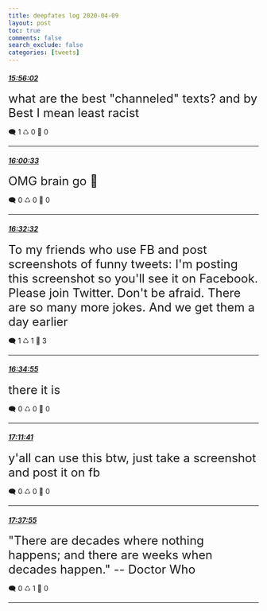 ```yaml
---
title: deepfates log 2020-04-09
layout: post
toc: true
comments: false
search_exclude: false
categories: [tweets]
---
```



#### <a href = "https://twitter.com/deepfates/status/1248369103779164160">*15:56:02*</a>

<font size="5">what are the best "channeled" texts? and by Best I mean least racist</font>



🗨️ 1 ♺ 0 🤍  0   

---
    
#### <a href = "https://twitter.com/deepfates/status/1248370240016093184">*16:00:33*</a>

<font size="5">OMG brain go 🎇</font>



🗨️ 0 ♺ 0 🤍  0   

---
    
#### <a href = "https://twitter.com/deepfates/status/1248378288956780546">*16:32:32*</a>

<font size="5">To my friends who use FB and post screenshots of funny tweets:  I'm posting this screenshot so you'll see it on Facebook.   Please join Twitter. Don't be afraid. There are so many more jokes. And we get them a day earlier</font>



🗨️ 1 ♺ 1 🤍  3   

---
    
#### <a href = "https://twitter.com/deepfates/status/1248378888616476673">*16:34:55*</a>

<font size="5">there it is</font>



🗨️ 0 ♺ 0 🤍  0   

---
    
#### <a href = "https://twitter.com/deepfates/status/1248388140852580353">*17:11:41*</a>

<font size="5">y'all can use this btw, just take a screenshot and post it on fb</font>



🗨️ 0 ♺ 0 🤍  0   

---
    
#### <a href = "https://twitter.com/deepfates/status/1248394741764337664">*17:37:55*</a>

<font size="5">"There are decades where nothing happens; and there are weeks when decades happen."   -- Doctor Who</font>



🗨️ 0 ♺ 1 🤍  0   

---
    
            

